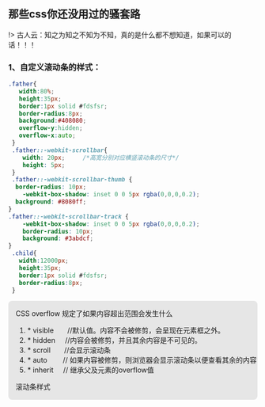 <!--
 * @Descripttion: 
 * @version: 
 * @Author: suckson
 * @Date: 2019-09-01 18:02:38
 * @LastEditors: suckson
 * @LastEditTime: 2019-09-01 19:29:07
 -->
## 那些css你还没用过的骚套路
!> 古人云：知之为知之不知为不知，真的是什么都不想知道，如果可以的话！！！

###  1、自定义滚动条的样式：

```css
.father{
   width:80%;
   height:35px;
   border:1px solid #fdsfsr;
   border-radius:8px;
   background:#408080;
   overflow-y:hidden;
   overflow-x:auto;
 }
 .father::-webkit-scrollbar{
    width: 20px;     /*高宽分别对应横竖滚动条的尺寸*/
    height: 5px;
 }
 .father::-webkit-scrollbar-thumb {
  border-radius: 10px;
    -webkit-box-shadow: inset 0 0 5px rgba(0,0,0,0.2);
  background: #8080ff;
}
.father::-webkit-scrollbar-track {
    -webkit-box-shadow: inset 0 0 5px rgba(0,0,0,0.2);
    border-radius: 10px;
    background: #3abdcf;
}
 .child{
   width:12000px;
   height:35px;
   border:1px solid #fdsfsr;
   border-radius:8px;
 }
```
 <style>
 .father{
   width:100%;
   height:200px;
   border:1px solid #fdsfsr;
   border-radius:8px;
	 background: #e6e6e6;
   overflow-y:auto;
   overflow-x:hidden;
 }
 .father::-webkit-scrollbar{
    width: 10px;     /*高宽分别对应横竖滚动条的尺寸*/
    height: 5px;
 }
 .father::-webkit-scrollbar-thumb {
  border-radius: 10px;
    -webkit-box-shadow: inset 0 0 5px rgba(0,0,0,0.2);
  background: #fff;
}
.father::-webkit-scrollbar-track {
    -webkit-box-shadow: inset 0 0 5px rgba(0,0,0,0.2);
    border-radius: 10px;
    background: #ccc;
}
 .child{
   width:100%;
   height:250px;
   border:1px solid #fdsfsr;
   border-radius:8px;
   padding: 15px;
 }
 </style>
  <div class="father">
    <div class="child">
       CSS overflow  规定了如果内容超出范围会发生什么
       <ol>
         <li> *  visible   &nbsp;  &nbsp;  &nbsp; //默认值。内容不会被修剪，会呈现在元素框之外。</li>
         <li> *  hidden    &nbsp;  &nbsp;  //内容会被修剪，并且其余内容是不可见的。</li>
         <li>*  scroll &nbsp;  &nbsp; &nbsp;  //会显示滚动条</li>
         <li>*  auto &nbsp;  &nbsp;  &nbsp; &nbsp;//  如果内容被修剪，则浏览器会显示滚动条以便查看其余的内容</li>
         <li> * inherit  &nbsp;  &nbsp;    // 继承父及元素的overflow值</li>
        </ol>
         滚动条样式
         <ol>
         <li>::-webkit-scrollbar   定义了滚动条整体的样式；</li>
         <li>::-webkit-scrollbar-thumb  滑块部分；</li>
         <li>::-webkit-scrollbar-track  轨道部分；</li>
         </ol>
   </div>
 </div>
 
 